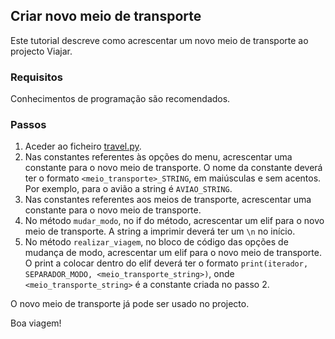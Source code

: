 ## Criar novo meio de transporte

Este tutorial descreve como acrescentar um novo meio de transporte ao projecto Viajar.

### Requisitos

Conhecimentos de programação são recomendados.

### Passos

1. Aceder ao ficheiro [travel.py](https://github.com/migueldgoncalves/Viajar/blob/master/src/travel/main/viajar.py).
2. Nas constantes referentes às opções do menu, acrescentar uma constante para o novo meio de transporte. O nome da constante deverá ter o formato `<meio_transporte>_STRING`, em maiúsculas e sem acentos. Por exemplo, para o avião a string é `AVIAO_STRING`.
3. Nas constantes referentes aos meios de transporte, acrescentar uma constante para o novo meio de transporte.
4. No método `mudar_modo`, no if do método, acrescentar um elif para o novo meio de transporte. A string a imprimir deverá ter um `\n` no início.
5. No método `realizar_viagem`, no bloco de código das opções de mudança de modo, acrescentar um elif para o novo meio de transporte. O print a colocar dentro do elif deverá ter o formato `print(iterador, SEPARADOR_MODO, <meio_transporte_string>)`, onde `<meio_transporte_string>` é a constante criada no passo 2.

O novo meio de transporte já pode ser usado no projecto.

Boa viagem!
